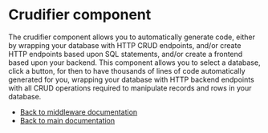 
# Crudifier component

The crudifier component allows you to automatically generate code, either by wrapping your database
with HTTP CRUD endpoints, and/or create HTTP endpoints based upon SQL statements, and/or create
a frontend based upon your backend. This component allows you to select a database, click a button,
for then to have thousands of lines of code automatically generated for you, wrapping your database
with HTTP backend endpoints with all CRUD operations required to manipulate records and rows in
your database.

* [Back to middleware documentation](/documentation/magic/)
* [Back to main documentation](/documentation/)
